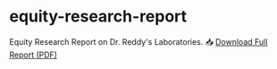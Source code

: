# equity-research-report
Equity Research Report on Dr. Reddy's Laboratories.
📥 [Download Full Report (PDF)](./DrReddy_EquityReport.pdf)
